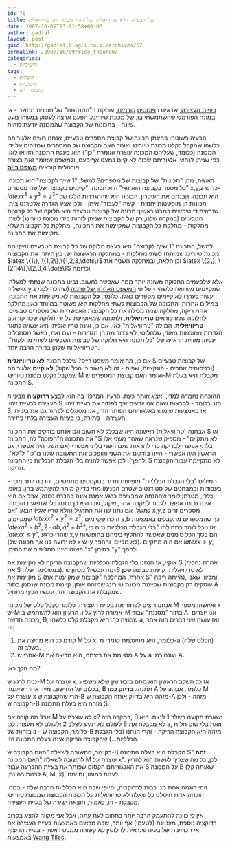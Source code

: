 ```yaml
---
id: 70
title: על הבעייה הלא טריוויאלית של זיהוי תכונה לא טריוויאלית
date: 2007-10-09T23:01:58+00:00
author: gadial
layout: post
guid: http://gadial.blogli.co.il/archives/67
permalink: /2007/10/09/rice_theorem/
categories:
  - חישוביות
tags:
  - הוכחות
  - חישוביות
  - משפט רייס
---
```

[בעיית העצירה](http://he.wikipedia.org/wiki/%D7%91%D7%A2%D7%99%D7%99%D7%AA_%D7%94%D7%A2%D7%A6%D7%99%D7%A8%D7%94), שראינו ב[פוסטים](http://www.gadial.net/?p=64) [קודמים](http://www.gadial.net/?p=65), עוסקת ב"התנהגות" של תוכנית מחשב - או במונח הפורמלי שהשתמשתי בו, של [מכונת טיורינג](http://he.wikipedia.org/wiki/%D7%9E%D7%9B%D7%95%D7%A0%D7%AA_%D7%98%D7%99%D7%95%D7%A8%D7%99%D7%A0%D7%92). הפעם ארצה לעסוק במשהו מעט שונה - בתכונות של הקבוצה שהמכונה יודעת לזהות.

הבעיה פשוטה: בהינתן תכונה של קבוצת מספרים טבעיים, אנחנו רוצים אלגוריתם כלשהו שמקבל כקלט מכונת טיורינג ואומר האם הקבוצה של המספרים שמזוהים על ידי המכונה (כלומר, שעליהם המכונה עוצרת ואומרת "כן") היא בעלת התכונה הזו או לאו. כפי שניתן לנחש, אלגוריתם שכזה לא קיים כמעט אף פעם, ולמשפט שאומר זאת בצורה פורמלית קוראים [**משפט רייס**](http://he.wikipedia.org/wiki/%D7%9E%D7%A9%D7%A4%D7%98_%D7%A8%D7%99%D7%99%D7%A1).

ראשית, מהן "תכונות" של קבוצות של מספרים? למשל, "1 שייך לקבוצה" היא תכונה. "כל מספר בקבוצה הוא זוגי" היא תכונה. "קיימים בקבוצה שלושה מספרים x,y,z כך ש-$latex x^3+y^3=z^3$" היא תכונה. הבנתם את העיקרון. הבעיה היא שההגדרות הללו של תכונות הן מופשטות יחסית - קשה "לעבוד" איתן - ולכן אציג הגדרה אלטרנטיבית, שנראית די טיפשית במבט ראשון: תכונה של קבוצות טבעיים היא חלוקה של כל קבוצות הטבעיים (במקרה שלנו, רק של הקבוצות שניתן לזהות בידי מכונת טיורינג) לשתי מחלקות - מחלקת כל הקבוצות שמקיימות את התכונה, ומחלקת כל הקבוצות שלא מקיימות את התכונה.

<p dir="ltr">
  למשל, התכונה "1 שייך לקבוצה" היא בעצם חלוקה של כל קבוצת הטבעיים (שקיימת מכונת טיורינג שמזהה) לשתי מחלקות - במחלקה הראשונה יש, בין היתר, את הקבוצות $latex \{1\}, \{1,2\},\{1,2,3,\dots\}$ וכן הלאה, ובמחלקה השניה את $latex \{2\}, \{2,14\},\{2,3,4,\dots\}$ וכדומה.
</p>

אלא שלפעמים החלוקה משונה יותר ממה שאפשר לחשוב. נביט בתכונה שנתתי למעלה, של ה-x,y,z שמקיימים משוואה כלשהי - על פי [המשפט האחרון של פרמה](http://he.wikipedia.org/wiki/%D7%94%D7%9E%D7%A9%D7%A4%D7%98_%D7%94%D7%90%D7%97%D7%A8%D7%95%D7%9F_%D7%A9%D7%9C_%D7%A4%D7%A8%D7%9E%D7%94) (שהוכח לפני עשור בערך) לא קיימים מספרים כאלו. כלומר, **כל** הקבוצות לא מקיימות את התכונה. במילים אחרות, החלוקה של הקבוצות לשתי מחלקות היא פשוטה במיוחד כאן: מחלקה אחת ריקה, מחלקה שניה מכילה את כל הקבוצות האפשריות של מספרים טבעיים. לחלוקה שכזו קוראים **טריוויאלית**, ולתכונה שמאופיינת על ידי חלוקה שכזו קוראים **טריוויאלית**. המילה "טריוויאלית" כאן, אם כן, אינה טריוויאלית; היא עשויה לתאר הגדרות מחוכמות מאוד, שלחלוטין לא ברור מה הן מגדירות - ועם זאת, כאשר מסתכלים עליהן מזווית הראייה של "כל תכונה היא חלוקה של קבוצות הטבעיים לשתי מחלקות", הטריוויאליות שלהן ברורה הרבה יותר.

אם כן, מה אומר משפט רייס? שלכל תכונה **לא טריוויאלית** S של קבוצות טבעיים (ובניסוחים אחרים - פונקציות, שפות - זה לא חשוב כי הכל שקול) **לא קיים** אלגוריתם שמקבל כקלט מכונת טיורינג M ואומר האם קבוצת המספרים ש-M מקבלת היא בעלת התכונה S.

ההוכחה נחמדה למדי, ואציג אותה כעת. הרעיון המרכזי בה הוא לבצע **רדוקציה** מבעיית העצירה לבעיית זיהוי S הזו. כלומר - להראות שאם אנו יודעים איך לפתור את בעיית זיהוי S, אז באמצעות שימוש באלגוריתם הפותר הזה, אנו מסוגלים לפתור גם את בעיית העצירה - סתירה, כי בעיית העצירה בלתי פתירה.

אבחנה (טריוויאלית) ראשונה היא שבכלל לא חשוב אם אנחנו בודקים את התכונה S או את התכונה ה"הפוכה" לה, התכונה "S לא מתקיים" - מספיק שנראה שאחד משני אלו בלתי אפשרי לבדיקה כדי להראות שגם השני בלתי אפשרי (אם השני היה אפשרי, גם הראשון היה אפשרי - היינו בודקים את השני והופכים את התשובה שלנו מ"כן" ל"לא", ולהפך). לכן אפשר להניח בלי הגבלת הכלליות כי התכונה S לא מתקיימת עבור הקבוצה הריקה.

המילים "בלי הגבלת הכלליות" מופיעות תדיר בטקסטים מתמטיים, והרבה יותר מכך - בעבודות ובמבחנים של סטודנטים שטרם הפנימו מתי בדיוק מותר להשתמש בהן. באופן כללי, מטרתן לומר שההנחה שמבצעים כרגע אמנם אינה בהכרח נכונה, אבל אם היא אינה נכונה אפשר לעבור למקרה אחר, שקול, שבו היא כן נכונה בלי שנפגע בהוכחה. למשל, אם נתנו לנו את התרגיל (הלא טריוויאלי) הבא: "אם x,y,z מספרים זרים שמקיימים $latex x^2+y^2=z^2$, הוכח שקיימים a,b כך שהמספרים מתקבלים באמצעות $latex a^2-b^2,2\cdot ab,a^2+b^2$", אז נוכל לומר בתחילתו "בלי הגבלת הכלליות נניח כי $latex x\le y$", שהרי כרגע x,y הם בסך הכל סימנים שאפשר להחליף ביניהם בחופשיות (לא ידועה לנו אף תכונה של x ש-y לא מקיים, וההפך). אם היה מתקיים $latex x>y$, פשוט היינו מחליפים את הסימן "x" בסימן "y" ולהפך.

אוקיי, אז הנחנו בלי הגבלת הכלליות שהקבוצה הריקה לא מקיימת את S (אחרת נחליף את S במשלימה שלה). מה עכשיו? מכיוון ש-S לא טריוויאלית, קיימת קבוצה ש**כן** מקיימת את S (אחרת, המחלקה "קבוצות שמקיימות את S" הייתה ריקה), ומכיוון שאנו עוסקים רק בקבוצות שקיימת מכונת טיורינג שמזהה אותן, קיימת מכונה שנסמן בתור A שמקבלת את הקבוצה הזו. עכשיו הכיף מתחיל.

אנחנו רוצים לפתור את בעיית העצירה, כלומר לקבל קלט של מכונה M ואיזשהו מספר x ש-M אמורה לרוץ עליו. הרעיון הוא להשתמש ב-M בתור "מסננת" עבור A. אנו יוצרים מכונה חדשה, B, שבנויה כך: היא מקבלת קלט כלשהו a, ואז עושה שני דברים בזה אחר זה:

  1. קודם כל היא מריצה את M על x. כלומר, היא מתעלמת לגמרי מ-a (הקלט שלה) בשלב זה.
  2. אחרי ש-M מסיימת את ריצתה, היא מריצה את A על a ועונה כמו A.

מה הלך כאן?

נניח לרגע ש-M עוצרת על x. אז כל השלב הראשון הוא סתם בזבוז זמן שלא משפיע בכלום על החישוב. מייד אחרי שייגמר, B תתנהג **בדיוק כמו** A על a. כלומר, אם M עוצרת על x הרי שהקבוצה ש-B מזהה היא בדיוק אותה הקבוצה ש-A מזהה - ולכן הקבוצה ש-B מזהה היא בעלת התכונה S.

אבל מה קורה אם M לא עוצרת על x? במקרה הזה, B נשארת תקועה בשלב 1 לנצח. היא לעולם לא תגיע לשלב 2 ולעולם לא תעצור. לכן B לא מקבלת את a, וזאת בלי שום תלות בזהות של a - כלומר, הקבוצה ש-B מזהה היא הקבוצה הריקה - והרי הנחנו (בלי הגבלת הכלליות&#8230;) שהקבוצה הריקה אינה בעלת התכונה הזו.

בקיצור, התשובה לשאלה "האם הקבוצה ש-B מקבלת היא בעלת התכונה S" **זהה** לתשובה לשאלה "האם המכונה M עוצרת על x". לכן, כל מה שצריך לעשות הוא להריץ את האלגוריתם הקסום שפותר את בעיית ההכרעה עבור S על המכונה B (שאותה קל לבנות בהינתן A, M, x), לענות כמוהו, וסיימנו.

זוהי דוגמה אחת מני רבות לרדוקציה, והיופי שבה הוא הכלליות הרבה שלה - במחי הוכחה אחת חיסלנו כל שאלה לא טריוויאלית על תכונות הקבוצה שמכונת טיורינג מקבלת - וזו, כאמור, תוצאה ישירה של בעיית העצירה.

אין לי כוונה להתעמק הרבה יותר בתחום לעת עתה, אבל אני מקווה להציג בקרוב רדוקציה נוספת, מעניינת (לטעמי) אף יותר, שבה מראים באמצעות בעיית העצירה את אי הכריעות של בעיה שנראית לחלוטין לא קשורה ממבט ראשון - בעיית הריצוף באמצעות [Wang Tiles](http://en.wikipedia.org/wiki/Wang_tile).